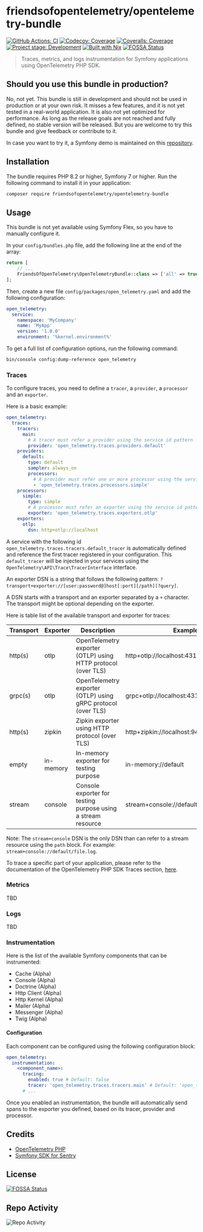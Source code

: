 # friendsofopentelemetry/opentelemetry-bundle

[![GitHub Actions: CI][github-actions-ci-badge]][github-actions-ci-page]
[![Codecov: Coverage][codecov-badge]][codecov-page]
[![Coveralls: Coverage][coveralls-badge]][coveralls-page]
[![Project stage: Development][project-stage-badge]][project-stage-page]
[![Built with Nix][build-with-nix-badge]][build-with-nix-page]
[![FOSSA Status][fossa-status-badge]][fossa-status-page]

> Traces, metrics, and logs instrumentation for Symfony applications using OpenTelemetry PHP SDK.

## Should you use this bundle in production?

No, not yet. This bundle is still in development and should not be used in production or at your own risk.
It misses a few features, and it is not yet tested in a real-world application. It is also not yet optimized for performance.
As long as the release goals are not reached and fully defined, no stable version will be released.
But you are welcome to try this bundle and give feedback or contribute to it.

In case you want to try it, a Symfony demo is maintained on this [repository](https://github.com/FriendsOfOpenTelemetry/symfony-demo).

## Installation

The bundle requires PHP 8.2 or higher, Symfony 7 or higher. Run the following command to install it in your application:

```bash
composer require friendsofopentelemetry/opentelemetry-bundle
```

## Usage

This bundle is not yet available using Symfony Flex, so you have to manually configure it.

In your `config/bundles.php` file, add the following line at the end of the array:

```php
return [
    // ...
    FriendsOfOpenTelemetry\OpenTelemetryBundle::class => ['all' => true],
];
```

Then, create a new file `config/packages/open_telemetry.yaml` and add the following configuration:

```yaml
open_telemetry:
  service:
    namespace: 'MyCompany'
    name: 'MyApp'
    version: '1.0.0'
    environment: '%kernel.environment%'
```

To get a full list of configuration options, run the following command:

```bash
bin/console config:dump-reference open_telemetry
```

### Traces

To configure traces, you need to define a `tracer`, a `provider`, a `processor` and an `exporter`.

Here is a basic example:

```yaml
open_telemetry:
  traces:
    tracers:
      main:
        # A tracer must refer a provider using the service id pattern `open_telemetry.traces.providers.<provider_name>`.
        provider: 'open_telemetry.traces.providers.default'
    providers:
      default:
        type: default
        sampler: always_on
        processors:
          # A provider must refer one or more processor using the service id pattern `open_telemetry.traces.processors.<processor_name>`.
          - 'open_telemetry.traces.processors.simple'
    processors:
      simple:
        type: simple
        # A processor must refer an exporter using the service id pattern `open_telemetry.traces.exporters.<exporter_name>`.
        exporter: 'open_telemetry.traces.exporters.otlp'
    exporters:
      otlp:
        dsn: http+otlp://localhost
```

A service with the following id `open_telemetry.traces.tracers.default_tracer` is automatically defined and reference the first tracer registered in your configuration.
This `default_tracer` will be injected in your services using the `OpenTelemetry\API\Trace\TracerInterface` interface.

An exporter DSN is a string that follows the following pattern: `?transport+exporter://[user:password@]host[:port][/path][?query]`.

A DSN starts with a transport and an exporter separated by a `+` character. The transport might be optional depending on the exporter.

Here is table list of the available transport and exporter for traces:

| Transport | Exporter  | Description                                                  | Example                                   | Default      |
|-----------|-----------|--------------------------------------------------------------|-------------------------------------------|--------------|
| http(s)   | otlp      | OpenTelemetry exporter (OTLP) using HTTP protocol (over TLS) | http+otlp://localhost:4318/v1/traces      | N/A          |
| grpc(s)   | otlp      | OpenTelemetry exporter (OTLP) using gRPC protocol (over TLS) | grpc+otlp://localhost:4317                | N/A          |
| http(s)   | zipkin    | Zipkin exporter using HTTP protocol (over TLS)               | http+zipkin://localhost:9411/api/v2/spans | N/A          |
| empty     | in-memory | In-memory exporter for testing purpose                       | in-memory://default                       | N/A          |
| stream    | console   | Console exporter for testing purpose using a stream resource | stream+console://default                  | php://stdout |

Note: The `stream+console` DSN is the only DSN than can refer to a stream resource using the `path` block. For example: `stream+console://default/file.log`.

To trace a specific part of your application, please refer to the documentation of the OpenTelemetry PHP SDK Traces section, [here](https://opentelemetry.io/docs/languages/php/instrumentation/#traces).

### Metrics

TBD

### Logs

TBD

### Instrumentation

Here is the list of the available Symfony components that can be instrumented:

- Cache (Alpha)
- Console (Alpha)
- Doctrine (Alpha)
- Http Client (Alpha)
- Http Kernel (Alpha)
- Mailer (Alpha)
- Messenger (Alpha)
- Twig (Alpha)

#### Configuration

Each component can be configured using the following configuration block:

```yaml
open_telemetry:
  instrumentation:
    <component_name>:
      tracing:
        enabled: true # Default: false
        tracer: 'open_telemetry.traces.tracers.main' # Default: 'open_telemetry.traces.tracers.default_tracer'
      # ...
```

Once you enabled an instrumentation, the bundle will automatically send spans to the exporter you defined, based on its tracer, provider and processor.

## Credits

- [OpenTelemetry PHP](https://opentelemetry.io/docs/languages/php/)
- [Symfony SDK for Sentry](https://github.com/getsentry/sentry-symfony/)

## License
[![FOSSA Status][fossa-status-badge-large]][fossa-status-page]

## Repo Activity

![Repo Activity][repobeats-image]

[github-actions-ci-badge]: https://github.com/FriendsOfOpenTelemetry/opentelemetry-bundle/actions/workflows/ci.yml/badge.svg
[github-actions-ci-page]: https://github.com/FriendsOfOpenTelemetry/opentelemetry-bundle/actions/workflows/ci.yml
[codecov-badge]: https://codecov.io/gh/FriendsOfOpenTelemetry/opentelemetry-bundle/graph/badge.svg?token=XkThYaxqli
[codecov-page]: https://codecov.io/gh/FriendsOfOpenTelemetry/opentelemetry-bundle
[coveralls-badge]: https://img.shields.io/coverallsCoverage/github/FriendsOfOpenTelemetry/opentelemetry-bundle?logo=coveralls&label=coveralls
[coveralls-page]: https://coveralls.io/github/FriendsOfOpenTelemetry/opentelemetry-bundle
[build-with-nix-badge]: https://img.shields.io/badge/Built_With-Nix-5277C3.svg?logo=nixos
[build-with-nix-page]: https://builtwithnix.org/
[project-stage-badge]: https://img.shields.io/badge/Project_Stage-Development-yellowgreen.svg
[project-stage-page]: https://blog.pother.ca/project-stages/
[fossa-status-badge]: https://app.fossa.com/api/projects/git%2Bgithub.com%2FFriendsOfOpenTelemetry%2Fopentelemetry-bundle.svg?type=shield
[fossa-status-badge-large]: https://app.fossa.com/api/projects/git%2Bgithub.com%2FFriendsOfOpenTelemetry%2Fopentelemetry-bundle.svg?type=large
[fossa-status-page]: https://app.fossa.com/projects/git%2Bgithub.com%2FFriendsOfOpenTelemetry%2Fopentelemetry-bundle
[repobeats-image]: https://repobeats.axiom.co/api/embed/27664db040411ce770316b3bf7577564ded32e04.svg
